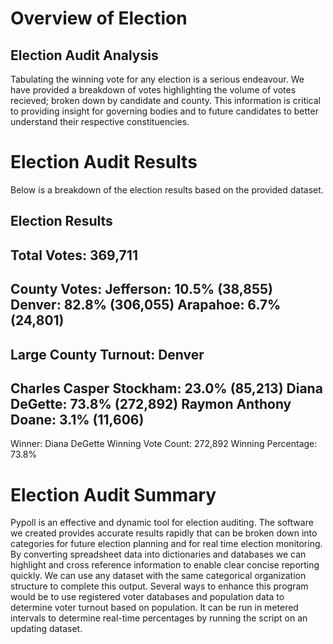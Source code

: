 
# Overview of Election

## Election Audit Analysis

Tabulating the winning vote for any election is a serious endeavour.  We have provided a breakdown of votes highlighting the volume of votes recieved; broken down by candidate and county.  This information is critical to providing insight for governing bodies and to future candidates to better understand their respective constituencies.

# Election Audit Results

Below is a breakdown of the election results based on the provided dataset.

Election Results
-------------------------
Total Votes: 369,711
-------------------------

County Votes:
Jefferson: 10.5% (38,855)
Denver: 82.8% (306,055)
Arapahoe: 6.7% (24,801)
------------------------
Large County Turnout: Denver
-------------------------
Charles Casper Stockham: 23.0% (85,213)
Diana DeGette: 73.8% (272,892)
Raymon Anthony Doane: 3.1% (11,606)
-------------------------
Winner: Diana DeGette
Winning Vote Count: 272,892
Winning Percentage: 73.8%

# Election Audit Summary

Pypoll is an effective and dynamic tool for election auditing.  The software we created provides accurate results rapidly that can be broken down into categories for future election planning and for real time election monitoring.  By converting spreadsheet data into dictionaries and databases we can highlight and cross reference information to enable clear concise reporting quickly.  We can use any dataset with the same categorical organization structure to complete this output.  Several ways to enhance this program would be to use registered voter databases and population data to determine voter turnout based on population. It can be run in metered intervals to determine real-time percentages by running the script on an updating dataset.










